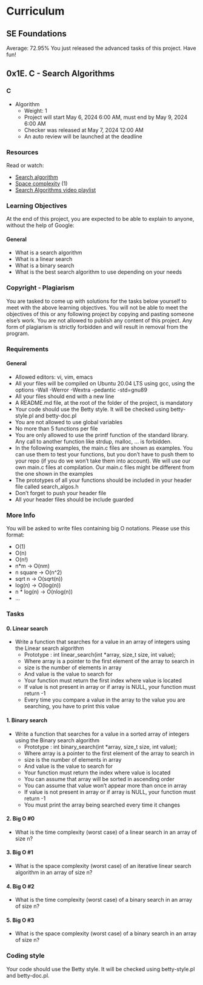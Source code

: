 # Curriculum

## SE Foundations
Average: 72.95%
You just released the advanced tasks of this project. Have fun!

## 0x1E. C - Search Algorithms

### C
- Algorithm
  - Weight: 1
  - Project will start May 6, 2024 6:00 AM, must end by May 9, 2024 6:00 AM
  - Checker was released at May 7, 2024 12:00 AM
  - An auto review will be launched at the deadline

### Resources
Read or watch:
- [Search algorithm](https://en.wikipedia.org/wiki/Search_algorithm)
- [Space complexity](https://en.wikipedia.org/wiki/Space_complexity) (1)
- [Search Algorithms video playlist](https://www.youtube.com/playlist?list=PLNmACol6lYY5DmS1ThsT3fjjyTng2OdgE)

### Learning Objectives
At the end of this project, you are expected to be able to explain to anyone, without the help of Google:

#### General
- What is a search algorithm
- What is a linear search
- What is a binary search
- What is the best search algorithm to use depending on your needs

### Copyright - Plagiarism
You are tasked to come up with solutions for the tasks below yourself to meet with the above learning objectives. You will not be able to meet the objectives of this or any following project by copying and pasting someone else’s work. You are not allowed to publish any content of this project. Any form of plagiarism is strictly forbidden and will result in removal from the program.

### Requirements
#### General
- Allowed editors: vi, vim, emacs
- All your files will be compiled on Ubuntu 20.04 LTS using gcc, using the options -Wall -Werror -Wextra -pedantic -std=gnu89
- All your files should end with a new line
- A README.md file, at the root of the folder of the project, is mandatory
- Your code should use the Betty style. It will be checked using betty-style.pl and betty-doc.pl
- You are not allowed to use global variables
- No more than 5 functions per file
- You are only allowed to use the printf function of the standard library. Any call to another function like strdup, malloc, … is forbidden.
- In the following examples, the main.c files are shown as examples. You can use them to test your functions, but you don’t have to push them to your repo (if you do we won’t take them into account). We will use our own main.c files at compilation. Our main.c files might be different from the one shown in the examples
- The prototypes of all your functions should be included in your header file called search_algos.h
- Don’t forget to push your header file
- All your header files should be include guarded

### More Info
You will be asked to write files containing big O notations. Please use this format:
- O(1)
- O(n)
- O(n!)
- n*m -> O(nm)
- n square -> O(n^2)
- sqrt n -> O(sqrt(n))
- log(n) -> O(log(n))
- n * log(n) -> O(nlog(n))
- ...

### Tasks

#### 0. Linear search
- Write a function that searches for a value in an array of integers using the Linear search algorithm
  - Prototype : int linear_search(int *array, size_t size, int value);
  - Where array is a pointer to the first element of the array to search in
  - size is the number of elements in array
  - And value is the value to search for
  - Your function must return the first index where value is located
  - If value is not present in array or if array is NULL, your function must return -1
  - Every time you compare a value in the array to the value you are searching, you have to print this value

#### 1. Binary search
- Write a function that searches for a value in a sorted array of integers using the Binary search algorithm
  - Prototype : int binary_search(int *array, size_t size, int value);
  - Where array is a pointer to the first element of the array to search in
  - size is the number of elements in array
  - And value is the value to search for
  - Your function must return the index where value is located
  - You can assume that array will be sorted in ascending order
  - You can assume that value won’t appear more than once in array
  - If value is not present in array or if array is NULL, your function must return -1
  - You must print the array being searched every time it changes

#### 2. Big O #0
- What is the time complexity (worst case) of a linear search in an array of size n?

#### 3. Big O #1
- What is the space complexity (worst case) of an iterative linear search algorithm in an array of size n?

#### 4. Big O #2
- What is the time complexity (worst case) of a binary search in an array of size n?

#### 5. Big O #3
- What is the space complexity (worst case) of a binary search in an array of size n?

### Coding style

Your code should use the Betty style. It will be checked using betty-style.pl and betty-doc.pl.
